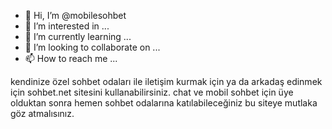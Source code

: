 - 👋 Hi, I’m @mobilesohbet
- 👀 I’m interested in ...
- 🌱 I’m currently learning ...
- 💞️ I’m looking to collaborate on ...
- 📫 How to reach me ...

<!---
mobilesohbet/mobilesohbet is a ✨ special ✨ repository because its `README.md` (this file) appears on your GitHub profile.
You can click the Preview link to take a look at your changes.
--->

kendinize özel sohbet odaları ile iletişim kurmak için ya da arkadaş edinmek için sohbet.net  sitesini kullanabilirsiniz. chat ve mobil sohbet için üye olduktan sonra hemen sohbet odalarına katılabileceğiniz bu siteye mutlaka göz atmalısınız.
